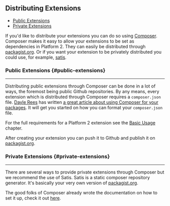 ## Distributing Extensions

- [Public Extensions](#public-extensions)
- [Private Extensions](#private-extensions)

If you'd like to distribute your extensions you can do so using [Composer](http://getcomposer.org/). Composer makes it easy to allow your extensions to be set as dependencies in Platform 2. They can easily be distributed through [packagist.org](https://packagist.org). Or if you want your extension to be privately distributed you could use, for example, [satis](https://github.com/composer/satis).

### Public Extensions {#public-extensions}

---

Distributing public extensions through Composer can be done in a lot of ways, the foremost being public Github repositories. By any means, every extension which is distributed through Composer requires a `composer.json` file. [Dayle Rees](https://twitter.com/daylerees) has written [a great article about using Composer for your packages](http://daylerees.com/composer-primer). It will get you started on how you can format your `composer.json` file.

For the full requirements for a Platform 2 extension see the [Basic Usage]({url}/extensions#requirements) chapter.

After creating your extension you can push it to Github and publish it on [packagist.org](https://packagist.org).

### Private Extensions {#private-extensions}

---

There are several ways to provide private extensions through Composer but we recommend the use of Satis. Satis is a static composer repository generator. It's basically your very own version of [packagist.org](https://packagist.org).

The good folks of Composer already wrote the documentation on how to set it up, check it out [here](http://getcomposer.org/doc/articles/handling-private-packages-with-satis.md).
